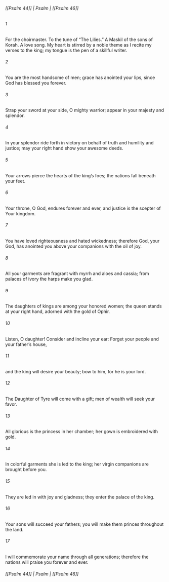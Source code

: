 ###### [[Psalm 44]] | Psalm | [[Psalm 46]]

###### 1
For the choirmaster. To the tune of “The Lilies.” A Maskil of the sons of Korah. A love song. My heart is stirred by a noble theme as I recite my verses to the king; my tongue is the pen of a skillful writer.
###### 2
You are the most handsome of men; grace has anointed your lips, since God has blessed you forever.
###### 3
Strap your sword at your side, O mighty warrior; appear in your majesty and splendor.
###### 4
In your splendor ride forth in victory on behalf of truth and humility and justice; may your right hand show your awesome deeds.
###### 5
Your arrows pierce the hearts of the king’s foes; the nations fall beneath your feet.
###### 6
Your throne, O God, endures forever and ever, and justice is the scepter of Your kingdom.
###### 7
You have loved righteousness and hated wickedness; therefore God, your God, has anointed you above your companions with the oil of joy.
###### 8
All your garments are fragrant with myrrh and aloes and cassia; from palaces of ivory the harps make you glad.
###### 9
The daughters of kings are among your honored women; the queen stands at your right hand, adorned with the gold of Ophir.
###### 10
Listen, O daughter! Consider and incline your ear: Forget your people and your father’s house,
###### 11
and the king will desire your beauty; bow to him, for he is your lord.
###### 12
The Daughter of Tyre will come with a gift; men of wealth will seek your favor.
###### 13
All glorious is the princess in her chamber; her gown is embroidered with gold.
###### 14
In colorful garments she is led to the king; her virgin companions are brought before you.
###### 15
They are led in with joy and gladness; they enter the palace of the king.
###### 16
Your sons will succeed your fathers; you will make them princes throughout the land.
###### 17
I will commemorate your name through all generations; therefore the nations will praise you forever and ever.

###### [[Psalm 44]] | Psalm | [[Psalm 46]]
